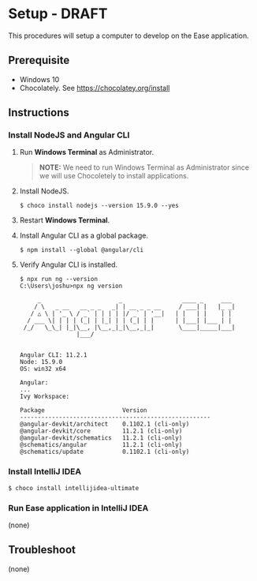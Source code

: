 # Setup - DRAFT

This procedures will setup a computer to develop on the Ease application.

## Prerequisite

- Windows 10
- Chocolately. See https://chocolatey.org/install

## Instructions

### Install NodeJS and Angular CLI

1. Run **Windows Terminal** as Administrator.

   > **NOTE:** We need to run Windows Terminal as Administrator since we will use Chocoletely to install applications. 

2. Install NodeJS.

   ``` shell
   $ choco install nodejs --version 15.9.0 --yes
   ```

3. Restart **Windows Terminal**.

4. Install Angular CLI as a global package.

   ``` shell
   $ npm install --global @angular/cli
   ```

5. Verify Angular CLI is installed.

   ```shell
   $ npx run ng --version
   C:\Users\joshu>npx ng version
   
        _                      _                 ____ _     ___
       / \   _ __   __ _ _   _| | __ _ _ __     / ___| |   |_ _|
      / △ \ | '_ \ / _` | | | | |/ _` | '__|   | |   | |    | |
     / ___ \| | | | (_| | |_| | | (_| | |      | |___| |___ | |
    /_/   \_\_| |_|\__, |\__,_|_|\__,_|_|       \____|_____|___|
                   |___/
   
   
   Angular CLI: 11.2.1
   Node: 15.9.0
   OS: win32 x64
   
   Angular:
   ...
   Ivy Workspace:
   
   Package                      Version
   ------------------------------------------------------
   @angular-devkit/architect    0.1102.1 (cli-only)
   @angular-devkit/core         11.2.1 (cli-only)
   @angular-devkit/schematics   11.2.1 (cli-only)
   @schematics/angular          11.2.1 (cli-only)
   @schematics/update           0.1102.1 (cli-only)
   ```

### Install IntelliJ IDEA

``` shell
$ choco install intellijidea-ultimate
```

### Run Ease application in IntelliJ IDEA

(none)

## Troubleshoot

(none)